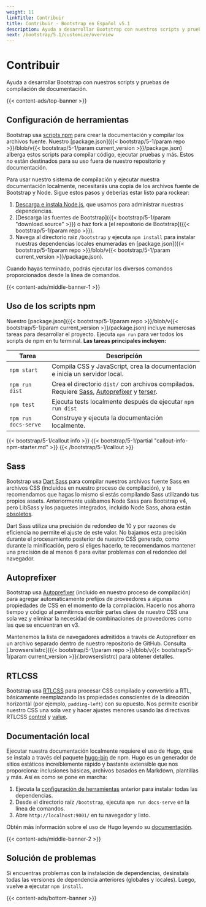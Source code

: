 ```yaml
---
weight: 11
linkTitle: Contribuir
title: Contribuir · Bootstrap en Español v5.1
description: Ayuda a desarrollar Bootstrap con nuestros scripts y pruebas de compilación de documentación.
next: /bootstrap/5.1/customize/overview
---
```


# Contribuir

Ayuda a desarrollar Bootstrap con nuestros scripts y pruebas de compilación de documentación.

{{< content-ads/top-banner >}}

## Configuración de herramientas

Bootstrap usa [scripts npm](https://docs.npmjs.com/misc/scripts/) para crear la documentación y compilar los archivos fuente. Nuestro [package.json]({{< bootstrap/5-1/param repo >}}/blob/v{{< bootstrap/5-1/param current_version >}}/package.json) alberga estos scripts para compilar código, ejecutar pruebas y más. Estos no están destinados para su uso fuera de nuestro repositorio y documentación.

Para usar nuestro sistema de compilación y ejecutar nuestra documentación localmente, necesitarás una copia de los archivos fuente de Bootstrap y Node. Sigue estos pasos y deberías estar listo para rockear:

1. [Descarga e instala Node.js](https://nodejs.org/en/download/), que usamos para administrar nuestras dependencias.
2. [Descarga las fuentes de Bootstrap]({{< bootstrap/5-1/param "download.source" >}}) o haz fork a [el repositorio de Bootstrap]({{< bootstrap/5-1/param repo >}}).
3. Navega al directorio raíz `/bootstrap` y ejecuta `npm install` para instalar nuestras dependencias locales enumeradas en [package.json]({{< bootstrap/5-1/param repo >}}/blob/v{{< bootstrap/5-1/param current_version >}}/package.json).

Cuando hayas terminado, podrás ejecutar los diversos comandos proporcionados desde la línea de comandos.

{{< content-ads/middle-banner-1 >}}

## Uso de los scripts npm

Nuestro [package.json]({{< bootstrap/5-1/param repo >}}/blob/v{{< bootstrap/5-1/param current_version >}}/package.json) incluye numerosas tareas para desarrollar el proyecto. Ejecuta `npm run` para ver todos los scripts de npm en tu terminal. **Las tareas principales incluyen:**

<table class="table">
  <thead>
    <tr>
      <th>Tarea</th>
      <th>Descripción</th>
    </tr>
  </thead>
  <tbody>
    <tr>
      <td>
        <code>npm start</code>
      </td>
      <td>
        Compila CSS y JavaScript, crea la documentación e inicia un servidor local.
      </td>
    </tr>
    <tr>
      <td>
        <code>npm run dist</code>
      </td>
      <td>
        Crea el directorio <code>dist/</code> con archivos compilados. Requiere <a href="https://sass-lang.com/">Sass</a>, <a href="https://github.com/postcss/autoprefixer">Autoprefixer</a> y <a href="https://github.com/terser/terser">terser</a>.
      </td>
    </tr>
    <tr>
      <td>
        <code>npm test</code>
      </td>
      <td>
        Ejecuta tests localmente después de ejecutar <code>npm run dist</code>
      </td>
    </tr>
    <tr>
      <td>
        <code>npm run docs-serve</code>
      </td>
      <td>
        Construye y ejecuta la documentación localmente.
      </td>
    </tr>
  </tbody>
</table>

{{< bootstrap/5-1/callout info >}}
{{< bootstrap/5-1/partial "callout-info-npm-starter.md" >}}
{{< /bootstrap/5-1/callout >}}

## Sass

Bootstrap usa [Dart Sass](https://sass-lang.com/dart-sass) para compilar nuestros archivos fuente Sass en archivos CSS (incluidos en nuestro proceso de compilación), y te recomendamos que hagas lo mismo si estás compilando Sass utilizando tus propios assets. Anteriormente usábamos Node Sass para Bootstrap v4, pero LibSass y los paquetes integrados, incluido Node Sass, ahora están [obsoletos](https://sass-lang.com/blog/libsass-is-deprecated).

Dart Sass utiliza una precisión de redondeo de 10 y por razones de eficiencia no permite el ajuste de este valor. No bajamos esta precisión durante el procesamiento posterior de nuestro CSS generado, como durante la minificación, pero si eliges hacerlo, te recomendamos mantener una precisión de al menos 6 para evitar problemas con el redondeo del navegador.

## Autoprefixer

Bootstrap usa [Autoprefixer][autoprefixer] (incluido en nuestro proceso de compilación) para agregar automáticamente prefijos de proveedores a algunas propiedades de CSS en el momento de la compilación. Hacerlo nos ahorra tiempo y código al permitirnos escribir partes clave de nuestro CSS una sola vez y eliminar la necesidad de combinaciones de proveedores como las que se encuentran en v3.

Mantenemos la lista de navegadores admitidos a través de Autoprefixer en un archivo separado dentro de nuestro repositorio de GitHub. Consulta [.browserslistrc]({{< bootstrap/5-1/param repo >}}/blob/v{{< bootstrap/5-1/param current_version >}}/.browserslistrc) para obtener detalles.

## RTLCSS

Bootstrap usa [RTLCSS](https://rtlcss.com/) para procesar CSS compilado y convertirlo a RTL, básicamente reemplazando las propiedades conscientes de la dirección horizontal (por ejemplo, `padding-left`) con su opuesto. Nos permite escribir nuestro CSS una sola vez y hacer ajustes menores usando las directivas RTLCSS [control](https://rtlcss.com/learn/usage-guide/control-directives/) y [value](https://rtlcss.com/learn/usage-guide/value-directives/).

## Documentación local

Ejecutar nuestra documentación localmente requiere el uso de Hugo, que se instala a través del paquete [hugo-bin](https://www.npmjs.com/package/hugo-bin) de npm. Hugo es un generador de sitios estáticos increíblemente rápido y bastante extensible que nos proporciona: inclusiones básicas, archivos basados en Markdown, plantillas y más. Así es como se pone en marcha:

1. Ejecuta la [configuración de herramientas](#tooling-setup) anterior para instalar todas las dependencias.
2. Desde el directorio raíz `/bootstrap`, ejecuta `npm run docs-serve` en la línea de comandos.
3. Abre `http://localhost:9001/` en tu navegador y listo.

Obtén más información sobre el uso de Hugo leyendo su [documentación](https://gohugo.io/documentation/).

{{< content-ads/middle-banner-2 >}}

## Solución de problemas

Si encuentras problemas con la instalación de dependencias, desinstala todas las versiones de dependencia anteriores (globales y locales). Luego, vuelve a ejecutar `npm install`.

[autoprefixer]: https://github.com/postcss/autoprefixer

{{< content-ads/bottom-banner >}}